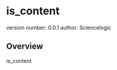 is_content
===============================

version number: 0.0.1
author: Sciencelogic

Overview
--------

is_content
